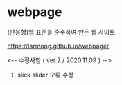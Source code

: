 # webpage
(반응형)웹 표준을 준수하여 만든 웹 사이트

https://larmong.github.io/webpage/

<-- 수정사항 ( ver.2 / 2020.11.09 ) -->
1. slick slider 오류 수정
